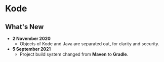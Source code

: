 # Kode

What's New       
-------------------
- **2 November 2020**
  - Objects of Kode and Java are separated out, for clarity and security.
- **5 September 2021**
  - Project build system changed from **Maven** to **Gradle**.